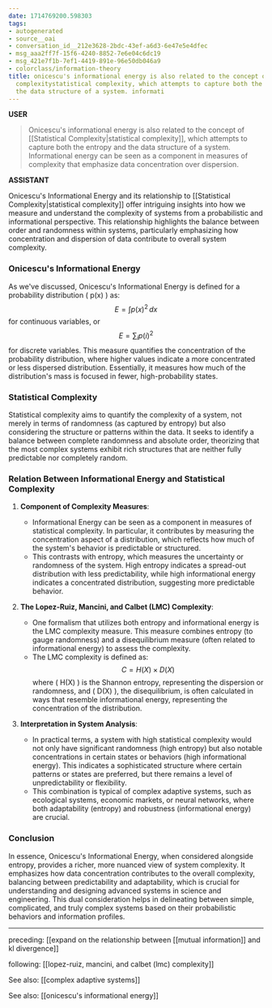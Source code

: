```yaml
---
date: 1714769200.598303
tags:
- autogenerated
- source__oai
- conversation_id__212e3628-2bdc-43ef-a6d3-6e47e5e4dfec
- msg_aaa2ff7f-15f6-4240-8852-7e6e04c6dc19
- msg_421e7f1b-7ef1-4419-891e-96e50db046a9
- colorclass/information-theory
title: onicescu's informational energy is also related to the concept of statistical
  complexitystatistical complexity, which attempts to capture both the entropy and
  the data structure of a system. informati
---
```


**USER**

>Onicescu's informational energy is also related to the concept of [[Statistical Complexity|statistical complexity]], which attempts to capture both the entropy and the data structure of a system. Informational energy can be seen as a component in measures of complexity that emphasize data concentration over dispersion.


**ASSISTANT**

Onicescu's Informational Energy and its relationship to [[Statistical Complexity|statistical complexity]] offer intriguing insights into how we measure and understand the complexity of systems from a probabilistic and informational perspective. This relationship highlights the balance between order and randomness within systems, particularly emphasizing how concentration and dispersion of data contribute to overall system complexity.

### Onicescu's Informational Energy

As we've discussed, Onicescu's Informational Energy is defined for a probability distribution \( p(x) \) as:
$$
E = \int p(x)^2 \, dx
$$
for continuous variables, or
$$
E = \sum_i p(i)^2
$$
for discrete variables. This measure quantifies the concentration of the probability distribution, where higher values indicate a more concentrated or less dispersed distribution. Essentially, it measures how much of the distribution's mass is focused in fewer, high-probability states.

### Statistical Complexity

Statistical complexity aims to quantify the complexity of a system, not merely in terms of randomness (as captured by entropy) but also considering the structure or patterns within the data. It seeks to identify a balance between complete randomness and absolute order, theorizing that the most complex systems exhibit rich structures that are neither fully predictable nor completely random.

### Relation Between Informational Energy and Statistical Complexity

1. **Component of Complexity Measures**:
   - Informational Energy can be seen as a component in measures of statistical complexity. In particular, it contributes by measuring the concentration aspect of a distribution, which reflects how much of the system's behavior is predictable or structured.
   - This contrasts with entropy, which measures the uncertainty or randomness of the system. High entropy indicates a spread-out distribution with less predictability, while high informational energy indicates a concentrated distribution, suggesting more predictable behavior.

2. **The Lopez-Ruiz, Mancini, and Calbet (LMC) Complexity**:
   - One formalism that utilizes both entropy and informational energy is the LMC complexity measure. This measure combines entropy (to gauge randomness) and a disequilibrium measure (often related to informational energy) to assess the complexity.
   - The LMC complexity is defined as:
     $$
     C = H(X) \times D(X)
     $$
     where \( H(X) \) is the Shannon entropy, representing the dispersion or randomness, and \( D(X) \), the disequilibrium, is often calculated in ways that resemble informational energy, representing the concentration of the distribution.

3. **Interpretation in System Analysis**:
   - In practical terms, a system with high statistical complexity would not only have significant randomness (high entropy) but also notable concentrations in certain states or behaviors (high informational energy). This indicates a sophisticated structure where certain patterns or states are preferred, but there remains a level of unpredictability or flexibility.
   - This combination is typical of complex adaptive systems, such as ecological systems, economic markets, or neural networks, where both adaptability (entropy) and robustness (informational energy) are crucial.

### Conclusion

In essence, Onicescu's Informational Energy, when considered alongside entropy, provides a richer, more nuanced view of system complexity. It emphasizes how data concentration contributes to the overall complexity, balancing between predictability and adaptability, which is crucial for understanding and designing advanced systems in science and engineering. This dual consideration helps in delineating between simple, complicated, and truly complex systems based on their probabilistic behaviors and information profiles.


---

preceding: [[expand on the relationship between [[mutual information]] and kl divergence]]  


following: [[lopez-ruiz, mancini, and calbet (lmc) complexity]]

See also: [[complex adaptive systems]]


See also: [[onicescu's informational energy]]